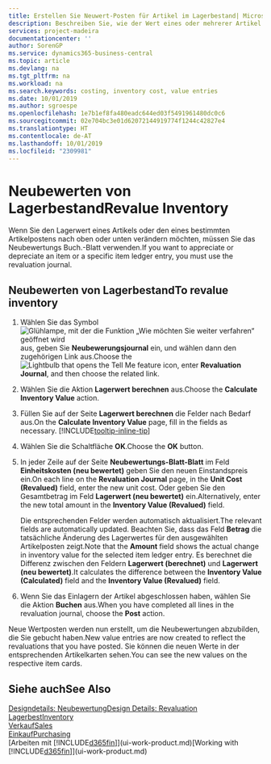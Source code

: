 ```yaml
---
title: Erstellen Sie Neuwert-Posten für Artikel im Lagerbestand| Microsoft Docs
description: Beschreiben Sie, wie der Wert eines oder mehrerer Artikel im Lager abgeschrieben oder neu bewertet wird, indem Sie den aktuellen, berechneten Wert buchen.
services: project-madeira
documentationcenter: ''
author: SorenGP
ms.service: dynamics365-business-central
ms.topic: article
ms.devlang: na
ms.tgt_pltfrm: na
ms.workload: na
ms.search.keywords: costing, inventory cost, value entries
ms.date: 10/01/2019
ms.author: sgroespe
ms.openlocfilehash: 1e7b1ef8fa480eadc644ed03f5491961480dc0c6
ms.sourcegitcommit: 02e704bc3e01d62072144919774f1244c42827e4
ms.translationtype: HT
ms.contentlocale: de-AT
ms.lasthandoff: 10/01/2019
ms.locfileid: "2309981"
---
```

# <a name="revalue-inventory"></a><span data-ttu-id="b38fa-103">Neubewerten von Lagerbestand</span><span class="sxs-lookup"><span data-stu-id="b38fa-103">Revalue Inventory</span></span>
<span data-ttu-id="b38fa-104">Wenn Sie den Lagerwert eines Artikels oder den eines bestimmten Artikelpostens nach oben oder unten verändern möchten, müssen Sie das Neubewertungs Buch.-Blatt verwenden.</span><span class="sxs-lookup"><span data-stu-id="b38fa-104">If you want to appreciate or depreciate an item or a specific item ledger entry, you must use the revaluation journal.</span></span>

## <a name="to-revalue-inventory"></a><span data-ttu-id="b38fa-105">Neubewerten von Lagerbestand</span><span class="sxs-lookup"><span data-stu-id="b38fa-105">To revalue inventory</span></span>
1. <span data-ttu-id="b38fa-106">Wählen Sie das Symbol ![Glühlampe, mit der die Funktion „Wie möchten Sie weiter verfahren“ geöffnet wird](media/ui-search/search_small.png "Wie möchten Sie weiter verfahren?") aus, geben Sie **Neubewerungsjournal** ein, und wählen dann den zugehörigen Link aus.</span><span class="sxs-lookup"><span data-stu-id="b38fa-106">Choose the ![Lightbulb that opens the Tell Me feature](media/ui-search/search_small.png "Tell me what you want to do") icon, enter **Revaluation Journal**, and then choose the related link.</span></span>
2. <span data-ttu-id="b38fa-107">Wählen Sie die Aktion **Lagerwert berechnen** aus.</span><span class="sxs-lookup"><span data-stu-id="b38fa-107">Choose the **Calculate Inventory Value** action.</span></span>
3. <span data-ttu-id="b38fa-108">Füllen Sie auf der Seite **Lagerwert berechnen** die Felder nach Bedarf aus.</span><span class="sxs-lookup"><span data-stu-id="b38fa-108">On the **Calculate Inventory Value** page, fill in the fields as necessary.</span></span> [!INCLUDE[tooltip-inline-tip](includes/tooltip-inline-tip_md.md)]
4. <span data-ttu-id="b38fa-109">Wählen Sie die Schaltfläche **OK**.</span><span class="sxs-lookup"><span data-stu-id="b38fa-109">Choose the **OK** button.</span></span>
5. <span data-ttu-id="b38fa-110">In jeder Zeile auf der Seite **Neubewertungs-Blatt-Blatt** im Feld **Einheitskosten (neu bewertet)** geben Sie den neuen Einstandspreis ein.</span><span class="sxs-lookup"><span data-stu-id="b38fa-110">On each line on the **Revaluation Journal** page, in the **Unit Cost (Revalued)** field, enter the new unit cost.</span></span> <span data-ttu-id="b38fa-111">Oder geben Sie den Gesamtbetrag im Feld **Lagerwert (neu bewertet)** ein.</span><span class="sxs-lookup"><span data-stu-id="b38fa-111">Alternatively, enter the new total amount in the **Inventory Value (Revalued)** field.</span></span>

    <span data-ttu-id="b38fa-112">Die entsprechenden Felder werden automatisch aktualisiert.</span><span class="sxs-lookup"><span data-stu-id="b38fa-112">The relevant fields are automatically updated.</span></span> <span data-ttu-id="b38fa-113">Beachten Sie, dass das Feld **Betrag** die tatsächliche Änderung des Lagerwertes für den ausgewählten Artikelposten zeigt.</span><span class="sxs-lookup"><span data-stu-id="b38fa-113">Note that the **Amount** field shows the actual change in inventory value for the selected item ledger entry.</span></span> <span data-ttu-id="b38fa-114">Es berechnet die Differenz zwischen den Feldern **Lagerwert (berechnet)** und **Lagerwert (neu bewertet)**.</span><span class="sxs-lookup"><span data-stu-id="b38fa-114">It calculates the difference between the **Inventory Value (Calculated)** field and the **Inventory Value (Revalued)** field.</span></span>
6. <span data-ttu-id="b38fa-115">Wenn Sie das Einlagern der Artikel abgeschlossen haben, wählen Sie die Aktion **Buchen** aus.</span><span class="sxs-lookup"><span data-stu-id="b38fa-115">When you have completed all lines in the revaluation journal, choose the **Post** action.</span></span>

<span data-ttu-id="b38fa-116">Neue Wertposten werden nun erstellt, um die Neubewertungen abzubilden, die Sie gebucht haben.</span><span class="sxs-lookup"><span data-stu-id="b38fa-116">New value entries are now created to reflect the revaluations that you have posted.</span></span> <span data-ttu-id="b38fa-117">Sie können die neuen Werte in der entsprechenden Artikelkarten sehen.</span><span class="sxs-lookup"><span data-stu-id="b38fa-117">You can see the new values on the respective item cards.</span></span>

## <a name="see-also"></a><span data-ttu-id="b38fa-118">Siehe auch</span><span class="sxs-lookup"><span data-stu-id="b38fa-118">See Also</span></span>
[<span data-ttu-id="b38fa-119">Designdetails: Neubewertung</span><span class="sxs-lookup"><span data-stu-id="b38fa-119">Design Details: Revaluation</span></span>](design-details-revaluation.md)  
[<span data-ttu-id="b38fa-120">Lagerbest</span><span class="sxs-lookup"><span data-stu-id="b38fa-120">Inventory</span></span>](inventory-manage-inventory.md)  
[<span data-ttu-id="b38fa-121">Verkauf</span><span class="sxs-lookup"><span data-stu-id="b38fa-121">Sales</span></span>](sales-manage-sales.md)  
[<span data-ttu-id="b38fa-122">Einkauf</span><span class="sxs-lookup"><span data-stu-id="b38fa-122">Purchasing</span></span>](purchasing-manage-purchasing.md)  
<span data-ttu-id="b38fa-123">[Arbeiten mit [!INCLUDE[d365fin](includes/d365fin_md.md)]](ui-work-product.md)</span><span class="sxs-lookup"><span data-stu-id="b38fa-123">[Working with [!INCLUDE[d365fin](includes/d365fin_md.md)]](ui-work-product.md)</span></span>
